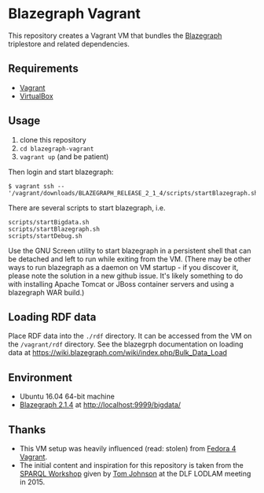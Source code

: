 # Blazegraph Vagrant
This repository creates a Vagrant VM that bundles the [Blazegraph](https://www.blazegraph.com/) triplestore and related dependencies.

## Requirements

* [Vagrant](https://www.vagrantup.com/)
* [VirtualBox](https://www.virtualbox.org/)

## Usage

1. clone this repository
2. `cd blazegraph-vagrant`
3. `vagrant up` (and be patient)

Then login and start blazegraph:

```
$ vagrant ssh -- '/vagrant/downloads/BLAZEGRAPH_RELEASE_2_1_4/scripts/startBlazegraph.sh'
```

There are several scripts to start blazegraph, i.e.
```
scripts/startBigdata.sh
scripts/startBlazegraph.sh
scripts/startDebug.sh
```

Use the GNU Screen utility to start blazegraph in a persistent shell that can be detached and left to run while exiting from the VM.  (There may be other ways to run blazegraph as a daemon on VM startup - if you discover it, please note the solution in a new github issue.  It's likely something to do with installing Apache Tomcat or JBoss container servers and using a blazegraph WAR build.)

## Loading RDF data

Place RDF data into the `./rdf` directory.  It can be accessed from the VM on the `/vagrant/rdf` directory. See the blazegrph documentation on loading data at https://wiki.blazegraph.com/wiki/index.php/Bulk_Data_Load


## Environment

* Ubuntu 16.04 64-bit machine
* [Blazegraph 2.1.4](https://github.com/blazegraph/database.git) at [http://localhost:9999/bigdata/](http://localhost:9999/bigdata/)

## Thanks

* This VM setup was heavily influenced (read: stolen) from [Fedora 4 Vagrant](https://github.com/fcrepo4-exts/fcrepo4-vagrant).
* The initial content and inspiration for this repository is taken from the [SPARQL Workshop](https://github.com/LODLAM/DLF15LODLAM/tree/master/SPARQL) given by [Tom Johnson](https://github.com/no-reply) at the DLF LODLAM meeting in 2015.
